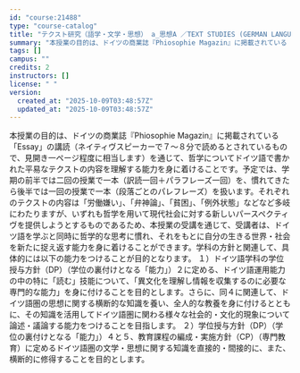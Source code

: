 ```yaml
---
id: "course:21488"
type: "course-catalog"
title: "テクスト研究（語学・文学・思想） a_思想A ／TEXT STUDIES (GERMAN LANGUAGE, LITERATURE AND THOUGHT) a"
summary: "本授業の目的は、ドイツの商業誌『Phiosophie Magazin』に掲載されている「Essay」の講読（ネイティヴスピーカーで７～８分で読めるとされているもので、見開き一ページ程度に相当します）を通じて、哲学についてドイツ語で書かれた平…"
tags: []
campus: ""
credits: 2
instructors: []
license: " "
version:
  created_at: "2025-10-09T03:48:57Z"
  updated_at: "2025-10-09T03:48:57Z"
---
```


本授業の目的は、ドイツの商業誌『Phiosophie Magazin』に掲載されている「Essay」の講読（ネイティヴスピーカーで７～８分で読めるとされているもので、見開き一ページ程度に相当します）を通じて、哲学についてドイツ語で書かれた平易なテクストの内容を理解する能力を身に着けることです。予定では、学期の前半では二回の授業で一本（訳読一回＋パラフレーズ一回）を、慣れてきたら後半では一回の授業で一本（段落ごとのパレフレーズ）を扱います。それぞれのテクストの内容は「労働嫌い」、「弁神論」、「貧困」、「例外状態」などなど多岐にわたりますが、いずれも哲学を用いて現代社会に対する新しいパースペクティヴを提供しようとするものであるため、本授業の受講を通じて、受講者は、ドイツ語を学ぶと同時に哲学的な思考に慣れ、それをもとに自分の生きる世界・社会を新たに捉え返す能力を身に着けることができます。学科の方針と関連して、具体的には以下の能力をつけることが目的となります。 １）ドイツ語学科の学位授与方針（DP）（学位の裏付けとなる「能力」）２に定める、ドイツ語運用能力の中の特に「読む」技能について、「異文化を理解し情報を収集するのに必要な専門的な能力」を身に付けることを目的とします。さらに、同４に関連して、ドイツ語圏の思想に関する横断的な知識を養い、全人的な教養を身に付けるとともに、その知識を活用してドイツ語圏に関わる様々な社会的・文化的現象について論述・議論する能力をつけることを目指します。 ２）学位授与方針（DP）（学位の裏付けとなる「能力」）４と５、教育課程の編成・実施方針（CP）（専門教育）に定めるドイツ語圏の文学・思想に関する知識を直接的・間接的に、また、横断的に修得することを目的とします。
